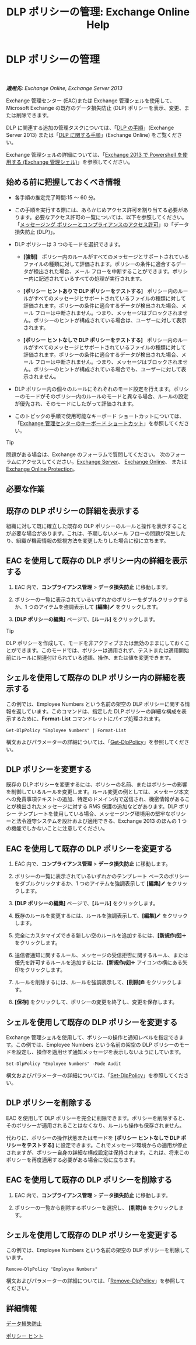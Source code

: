 ﻿---
title: 'DLP ポリシーの管理: Exchange Online Help'
TOCTitle: DLP ポリシーの管理
ms:assetid: ba81fabd-7f7f-4ef7-968f-ce851ada9d70
ms:mtpsurl: https://technet.microsoft.com/ja-jp/library/JJ673559(v=EXCHG.150)
ms:contentKeyID: 49896440
ms.date: 05/22/2018
mtps_version: v=EXCHG.150
ms.translationtype: HT
---

# DLP ポリシーの管理

 

_**適用先:** Exchange Online, Exchange Server 2013_

Exchange 管理センター (EAC)または Exchange 管理シェルを使用して、Microsoft Exchange の既存のデータ損失防止 (DLP) ポリシーを表示、変更、または削除できます。

DLP に関連する追加の管理タスクについては、「[DLP の手順](dlp-procedures-exchange-2013-help.md)」(Exchange Server 2013) または「[DLP に関する手順](https://technet.microsoft.com/ja-jp/library/jj938003\(v=exchg.150\))」(Exchange Online) をご覧ください。

Exchange 管理シェルの詳細については、「[Exchange 2013 で Powershell を使用する (Exchange 管理シェル)](https://technet.microsoft.com/ja-jp/library/bb123778\(v=exchg.150\))」を参照してください。

## 始める前に把握しておくべき情報

  - 各手順の推定完了時間:15 ～ 60 分。

  - この手順を実行する際には、あらかじめアクセス許可を割り当てる必要があります。必要なアクセス許可の一覧については、以下を参照してください。「[メッセージング ポリシーとコンプライアンスのアクセス許可](messaging-policy-and-compliance-permissions-exchange-2013-help.md)」の「データ損失防止 (DLP)」。

  - DLP ポリシーは 3 つのモードを選択できます。
    
      -    **\[強制\]**   ポリシー内のルールがすべてのメッセージとサポートされているファイルの種類に対して評価されます。ポリシーの条件に適合するデータが検出された場合、メール フローを中断することができます。ポリシー内に記述されているすべての処理が実行されます。
    
      -    **\[ポリシー ヒントありで DLP ポリシーをテストする\]**   ポリシー内のルールがすべてのメッセージとサポートされているファイルの種類に対して評価されます。ポリシーの条件に適合するデータが検出された場合、メール フローは中断されません。つまり、メッセージはブロックされません。ポリシーのヒントが構成されている場合は、ユーザーに対して表示されます。
    
      -    **\[ポリシー ヒントなしで DLP ポリシーをテストする\]**   ポリシー内のルールがすべてのメッセージとサポートされているファイルの種類に対して評価されます。ポリシーの条件に適合するデータが検出された場合、メール フローは中断されません。つまり、メッセージはブロックされません。ポリシーのヒントが構成されている場合でも、ユーザーに対して表示されません。

  - DLP ポリシー内の個々のルールにそれぞれのモード設定を行えます。ポリシーのモードがそのポリシー内のルールのモードと異なる場合、ルールの設定が優先され、そのモードにしたがって評価されます。

  - このトピックの手順で使用可能なキーボード ショートカットについては、「[Exchange 管理センターのキーボード ショートカット](keyboard-shortcuts-in-the-exchange-admin-center-exchange-online-protection-help.md)」を参照してください。


> [!TIP]
> 問題がある場合は、Exchange のフォーラムで質問してください。 次のフォーラムにアクセスしてください。<A href="https://go.microsoft.com/fwlink/p/?linkid=60612">Exchange Server</A>、 <A href="https://go.microsoft.com/fwlink/p/?linkid=267542">Exchange Online</A>、 または <A href="https://go.microsoft.com/fwlink/p/?linkid=285351">Exchange Online Protection</A>。



## 必要な作業

## 既存の DLP ポリシーの詳細を表示する

組織に対して既に確立した既存の DLP ポリシーのルールと操作を表示することが必要な場合があります。これは、予期しないメール フローの問題が発生したり、組織が機密情報の監視方法を変更したりした場合に役に立ちます。

## EAC を使用して既存の DLP ポリシー内の詳細を表示する

1.  EAC 内で、**コンプライアンス管理** \> **データ損失防止** に移動します。

2.  ポリシーの一覧に表示されているいずれかのポリシーをダブルクリックするか、1 つのアイテムを強調表示して **\[編集\]**![編集アイコン](images/Bb124582.6f53ccb2-1f13-4c02-bea0-30690e6ea71d(EXCHG.150).gif "編集アイコン") をクリックします。

3.  **\[DLP ポリシーの編集\]** ページで、**\[ルール\]** をクリックします。


> [!TIP]
> DLP ポリシーを作成して、モードを非アクティブまたは無効のままにしておくことができます。このモードでは、ポリシーは適用されず、テストまたは適用開始前にルールに関連付けられている述語、操作、または値を変更できます。



## シェルを使用して既存の DLP ポリシー内の詳細を表示する

この例では、Employee Numbers という名前の架空の DLP ポリシーに関する情報を返しています。このコマンドは、指定した DLP ポリシーの詳細な構成を表示するために、**Format-List** コマンドレットにパイプ処理されます。

    Get-DlpPolicy "Employee Numbers" | Format-List

構文およびパラメーターの詳細については、「[Get-DlpPolicy](https://technet.microsoft.com/ja-jp/library/jj215752\(v=exchg.150\))」を参照してください。

## DLP ポリシーを変更する

既存の DLP ポリシーを変更するには、ポリシーの名前、またはポリシーの影響を制御しているルールを変更します。ルール変更の例としては、メッセージ本文への免責事項テキストの追加、特定のドメイン内で送信され、機密情報があることが検出されたメッセージに対する RMS 保護の追加などがあります。DLP ポリシー テンプレートを使用している場合、メッセージング環境用の堅牢なポリシーと法令遵守システムを設計および適用できる、Exchange 2013 のほんの 1 つの機能でしかないことに注意してください。

## EAC を使用して既存の DLP ポリシーを変更する

1.  EAC 内で、**コンプライアンス管理** \> **データ損失防止** に移動します。

2.  ポリシーの一覧に表示されているいずれかのテンプレート ベースのポリシーをダブルクリックするか、1 つのアイテムを強調表示して **\[編集\]**![編集アイコン](images/Bb124582.6f53ccb2-1f13-4c02-bea0-30690e6ea71d(EXCHG.150).gif "編集アイコン") をクリックします。

3.  **\[DLP ポリシーの編集\]** ページで、**\[ルール\]** をクリックします。

4.  既存のルールを変更するには、ルールを強調表示して、**\[編集\]**![編集アイコン](images/Bb124582.6f53ccb2-1f13-4c02-bea0-30690e6ea71d(EXCHG.150).gif "編集アイコン") をクリックします。

5.  完全にカスタマイズできる新しい空のルールを追加するには、**\[新規作成\]**![\[追加\] アイコン](images/JJ218640.c1e75329-d6d7-4073-a27d-498590bbb558(EXCHG.150).gif "[追加] アイコン") をクリックします。

6.  送信者通知に関するルール、メッセージの受信拒否に関するルール、または優先を許可するルールを追加するには、**\[新規作成\]**![\[追加\] アイコン](images/JJ218640.c1e75329-d6d7-4073-a27d-498590bbb558(EXCHG.150).gif "[追加] アイコン") アイコンの横にある矢印をクリックします。

7.  ルールを削除するには、ルールを強調表示して、**\[削除\]**![\[削除\] アイコン](images/JJ651670.14f639f6-61e8-4418-bbfb-0db14de9d2f5(EXCHG.150).gif "[削除] アイコン") をクリックします。

8.  **\[保存\]** をクリックして、ポリシーの変更を終了し、変更を保存します。

## シェルを使用して既存の DLP ポリシーを変更する

Exchange 管理シェルを使用して、ポリシーの操作と通知レベルを指定できます。この例では、Employee Numbers という名前の架空の DLP ポリシーのモードを設定し、操作を適用せず通知メッセージを表示しないようにしています。

    Set-DlpPolicy "Employee Numbers" -Mode Audit

構文およびパラメーターの詳細については、「[Set-DlpPolicy](https://technet.microsoft.com/ja-jp/library/jj215778\(v=exchg.150\))」を参照してください。

## DLP ポリシーを削除する

EAC を使用して DLP ポリシーを完全に削除できます。ポリシーを削除すると、そのポリシーが適用されることはなくなり、ルールも操作も保存されません。

代わりに、ポリシーの操作状態またはモードを **\[ポリシー ヒントなしで DLP ポリシーをテストする\]** に設定できます。これでメッセージ環境からの適用が停止されますが、ポリシー自身の詳細な構成設定は保持されます。これは、将来このポリシーを再度適用する必要がある場合に役に立ちます。

## EAC を使用して既存の DLP ポリシーを削除する

1.  EAC 内で、**コンプライアンス管理** \> **データ損失防止** に移動します。

2.  ポリシーの一覧から削除するポリシーを選択し、 **\[削除\]**![\[削除\] アイコン](images/JJ651670.14f639f6-61e8-4418-bbfb-0db14de9d2f5(EXCHG.150).gif "[削除] アイコン") をクリックします。

## シェルを使用して既存の DLP ポリシーを変更する

この例では、Employee Numbers という名前の架空の DLP ポリシーを削除しています。

    Remove-DlpPolicy "Employee Numbers"

構文およびパラメーターの詳細については、「[Remove-DlpPolicy](https://technet.microsoft.com/ja-jp/library/jj215677\(v=exchg.150\))」を参照してください。

## 詳細情報

[データ損失防止](technical-overview-of-dlp-data-loss-prevention-in-exchange.md)

[ポリシー ヒント](technical-overview-of-policy-tips-in-exchange-online-and-exchange-2013.md)

